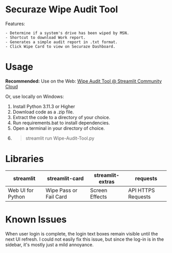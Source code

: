 # Securaze Wipe Audit Tool
Features:

	- Determine if a system's drive has been wiped by MSN.
    - Shortcut to download Work report.
    - Generates a simple audit report in .txt format.
    - Click Wipe Card to view on Securaze Dashboard.


# Usage
**Recommended:**
Use on the Web:
[Wipe Audit Tool @ Streamlit Community Cloud](https://wipecheck.streamlit.app/)

Or, use locally on Windows:

 1. Install Python 3.11.3 or Higher
 2. Download code as a .zip file.
 3. Extract the code to a directory of your choice.
 4. Run requirements.bat to install dependencies.
 5. Open a terminal in your directory of choice.
 6. > streamlit run Wipe-Audit-Tool.py

# Libraries
|streamlit|streamlit-card|streamlit-extras|requests|
|--|--|--|--|
|Web UI for Python|Wipe Pass or Fail Card|Screen Effects| API HTTPS Requests|
# Known Issues
When user login is complete, the login text boxes remain visible until the next UI refresh. I could not easily fix this issue, but since the log-in is in the sidebar, it's mostly just a mild annoyance.
